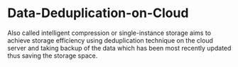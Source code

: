 # Data-Deduplication-on-Cloud
Also called intelligent compression or single-instance storage aims to achieve storage efficiency using deduplication technique on the cloud server and taking backup of the data which has been most recently updated thus saving the storage space.
